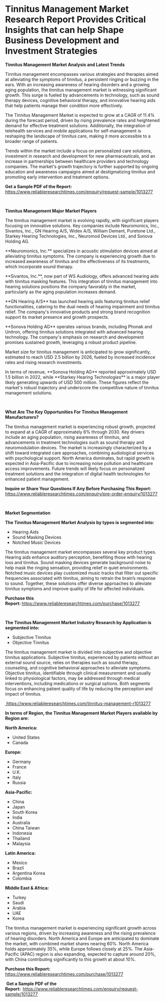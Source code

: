 <p><h1>Tinnitus Management Market Research Report Provides Critical Insights that can help Shape Business Development and Investment Strategies</h1></p><p><strong>Tinnitus Management Market Analysis and Latest Trends</strong></p>
<p><p>Tinnitus management encompasses various strategies and therapies aimed at alleviating the symptoms of tinnitus, a persistent ringing or buzzing in the ears. With an increasing awareness of hearing disorders and a growing aging population, the tinnitus management market is witnessing significant growth. This surge is fueled by advancements in technology, such as sound therapy devices, cognitive behavioral therapy, and innovative hearing aids that help patients manage their condition more effectively.</p><p>The Tinnitus Management Market is expected to grow at a CAGR of 11.4% during the forecast period, driven by rising prevalence rates and heightened demand for effective treatment solutions. Additionally, the integration of telehealth services and mobile applications for self-management is reshaping the landscape of tinnitus care, making it more accessible to a broader range of patients. </p><p>Trends within the market include a focus on personalized care solutions, investment in research and development for new pharmaceuticals, and an increase in partnerships between healthcare providers and technology companies. The market's growth trajectory is further supported by ongoing education and awareness campaigns aimed at destigmatizing tinnitus and promoting early intervention and treatment options.</p></p>
<p><strong>Get a Sample PDF of the Report:&nbsp;</strong> <a href="https://www.reliableresearchtimes.com/enquiry/request-sample/1013277?utm_campaign=2219&utm_medium=2&utm_source=Github&utm_content=ia&utm_term=17042025&utm_id=tinnitus-management">https://www.reliableresearchtimes.com/enquiry/request-sample/1013277</a></p>
<p>&nbsp;</p>
<p><strong>Tinnitus Management Major Market Players</strong></p>
<p><p>The tinnitus management market is evolving rapidly, with significant players focusing on innovative solutions. Key companies include Neuromonics, Inc., Sivantos, Inc., GN Hearing A/S, Widex A/S, William Demant, Puretone Ltd., Starkey Hearing Technologies, Inc., Neuromod Devices Ltd., and Sonova Holding AG.</p><p>**Neuromonics, Inc.** specializes in acoustic stimulation devices aimed at alleviating tinnitus symptoms. The company is experiencing growth due to increased awareness of tinnitus and the effectiveness of its treatments, which incorporate sound therapy.</p><p>**Sivantos, Inc.**, now part of WS Audiology, offers advanced hearing aids with tinnitus masking features. This integration of tinnitus management into hearing solutions positions the company favorably in the market, particularly as the aging population increases demand.</p><p>**GN Hearing A/S** has launched hearing aids featuring tinnitus relief functionalities, catering to the dual needs of hearing impairment and tinnitus relief. The company's innovative products and strong brand recognition support its market presence and growth prospects.</p><p>**Sonova Holding AG** operates various brands, including Phonak and Unitron, offering tinnitus solutions integrated with advanced hearing technology. The company's emphasis on research and development promises sustained growth, leveraging a robust product pipeline.</p><p>Market size for tinnitus management is anticipated to grow significantly, estimated to reach USD 2.5 billion by 2026, fueled by increased incidence rates and rising research investments. </p><p>In terms of revenue, **Sonova Holding AG** reported approximately USD 1.5 billion in 2022, while **Starkey Hearing Technologies** is a major player likely generating upwards of USD 500 million. These figures reflect the market's robust trajectory and underscore the competitive nature of tinnitus management solutions.</p></p>
<p>&nbsp;</p>
<p><strong>What Are The Key Opportunities For Tinnitus Management Manufacturers?</strong></p>
<p><p>The tinnitus management market is experiencing robust growth, projected to expand at a CAGR of approximately 6% through 2030. Key drivers include an aging population, rising awareness of tinnitus, and advancements in treatment technologies such as sound therapy and neuromodulation devices. The market is increasingly characterized by a shift toward integrated care approaches, combining audiological services with psychological support. North America dominates, but rapid growth is expected in Asia-Pacific due to increasing noise pollution and healthcare access improvements. Future trends will likely focus on personalized treatment solutions and the integration of digital health technologies for enhanced patient management.</p></p>
<p><strong>Inquire or Share Your Questions If Any Before Purchasing This Report:</strong> <a href="https://www.reliableresearchtimes.com/enquiry/pre-order-enquiry/1013277?utm_campaign=2219&utm_medium=2&utm_source=Github&utm_content=ia&utm_term=17042025&utm_id=tinnitus-management">https://www.reliableresearchtimes.com/enquiry/pre-order-enquiry/1013277</a></p>
<p>&nbsp;</p>
<p><strong>Market Segmentation</strong></p>
<p><strong>The Tinnitus Management Market Analysis by types is segmented into:</strong></p>
<p><ul><li>Hearing Aids</li><li>Sound Masking Devices</li><li>Notched Music Devices</li></ul></p>
<p><p>The tinnitus management market encompasses several key product types. Hearing aids enhance auditory perception, benefiting those with hearing loss and tinnitus. Sound masking devices generate background noise to help mask the ringing sensation, providing relief in quiet environments. Notched music devices play customized music tracks that filter out specific frequencies associated with tinnitus, aiming to retrain the brain’s response to sound. Together, these solutions offer diverse approaches to alleviate tinnitus symptoms and improve quality of life for affected individuals.</p></p>
<p><strong>Purchase this Report:&nbsp;</strong><a href="https://www.reliableresearchtimes.com/purchase/1013277?utm_campaign=2219&utm_medium=2&utm_source=Github&utm_content=ia&utm_term=17042025&utm_id=tinnitus-management">https://www.reliableresearchtimes.com/purchase/1013277</a></p>
<p>&nbsp;</p>
<p><strong>The Tinnitus Management Market Industry Research by Application is segmented into:</strong></p>
<p><ul><li>Subjective Tinnitus</li><li>Objective Tinnitus</li></ul></p>
<p><p>The tinnitus management market is divided into subjective and objective tinnitus applications. Subjective tinnitus, experienced by patients without an external sound source, relies on therapies such as sound therapy, counseling, and cognitive behavioral approaches to alleviate symptoms. Objective tinnitus, identifiable through clinical measurement and usually linked to physiological factors, may be addressed through medical interventions, including medications or surgical options. Both segments focus on enhancing patient quality of life by reducing the perception and impact of tinnitus.</p></p>
<p><a href="https://www.reliableresearchtimes.com/tinnitus-management-r1013277?utm_campaign=2219&utm_medium=2&utm_source=Github&utm_content=ia&utm_term=17042025&utm_id=tinnitus-management">&nbsp;https://www.reliableresearchtimes.com/tinnitus-management-r1013277</a></p>
<p><strong>In terms of Region, the Tinnitus Management Market Players available by Region are:</strong></p>
<p>
    <p> <strong> North America: </strong>
        <ul>
            <li>United States</li>
            <li>Canada</li>
        </ul>
        </p> 
    <p> <strong> Europe: </strong>
        <ul>
            <li>Germany</li>
            <li>France</li>
            <li>U.K.</li>
            <li>Italy</li>
            <li>Russia</li>
        </ul>
        </p> 
    <p> <strong> Asia-Pacific: </strong>
        <ul>
            <li>China</li>
            <li>Japan</li>
            <li>South Korea</li>
            <li>India</li>
            <li>Australia</li>
            <li>China Taiwan</li>
            <li>Indonesia</li>
            <li>Thailand</li>
            <li>Malaysia</li>
        </ul>
        </p> 
    <p> <strong> Latin America: </strong>
        <ul>
            <li>Mexico</li>
            <li>Brazil</li>
            <li>Argentina Korea</li>
            <li>Colombia</li>
        </ul>
        </p> 
    <p> <strong> Middle East & Africa: </strong>
        <ul>
            <li>Turkey</li>
            <li>Saudi</li>
            <li>Arabia</li>
            <li>UAE</li>
            <li>Korea</li>
        </ul>
    </p>
    </p>
<p><p>The tinnitus management market is experiencing significant growth across various regions, driven by increasing awareness and the rising prevalence of hearing disorders. North America and Europe are anticipated to dominate the market, with combined market shares nearing 60%. North America holds approximately 35%, while Europe follows closely at 25%. The Asia-Pacific (APAC) region is also expanding, expected to capture around 20%, with China contributing significantly to this growth at about 10%.</p></p>
<p><strong>Purchase this Report: </strong><a href="https://www.reliableresearchtimes.com/purchase/1013277?utm_campaign=2219&utm_medium=2&utm_source=Github&utm_content=ia&utm_term=17042025&utm_id=tinnitus-management">https://www.reliableresearchtimes.com/purchase/1013277</a></p>
<p>&nbsp;<strong>Get a Sample PDF of the Report:&nbsp;&nbsp;</strong><a href="https://www.reliableresearchtimes.com/enquiry/request-sample/1013277?utm_campaign=2219&utm_medium=2&utm_source=Github&utm_content=ia&utm_term=17042025&utm_id=tinnitus-management">https://www.reliableresearchtimes.com/enquiry/request-sample/1013277</a></p>
<p><strong></strong></p>
<p><p></p><p></p><p></p></p>